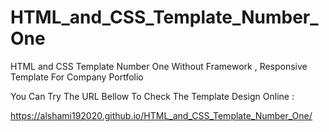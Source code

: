 # HTML_and_CSS_Template_Number_One
HTML and CSS Template Number One Without Framework , Responsive Template For Company Portfolio

You Can Try The URL Bellow To Check The Template Design Online :

https://alshami192020.github.io/HTML_and_CSS_Template_Number_One/
